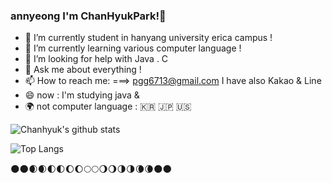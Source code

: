 ### annyeong I'm ChanHyukPark!👋
- 🔭 I’m currently student in hanyang university erica campus !
- 🌱 I’m currently learning various computer language !
- 🤔 I’m looking for help with Java . C 
- 💬 Ask me about everything !
- 📫 How to reach me: ===> pgg6713@gmail.com   I have also Kakao & Line 
- 😄 now : I'm studying java & 
- :earth_africa: not computer language : :kr: :jp: :us:

![Chanhyuk's github stats](https://github-readme-stats.vercel.app/api?username=ChanhyukPark-Tech&show_icons=true&theme=radical)

![Top Langs](https://github-readme-stats.vercel.app/api/top-langs/?username=ChanhyukPark-Tech&layout=compact&)

:new_moon::new_moon::waxing_crescent_moon::waxing_crescent_moon::first_quarter_moon::first_quarter_moon::waxing_gibbous_moon::waxing_gibbous_moon::full_moon::full_moon::waning_gibbous_moon::waning_gibbous_moon::last_quarter_moon::last_quarter_moon::waning_crescent_moon::waning_crescent_moon::new_moon::new_moon:



<!--
**ChanhyukPark-Tech/ChanhyukPark-Tech** is a ✨ _special_ ✨ repository because its `README.md` (this file) appears on your GitHub profile.

Here are some ideas to get you started:

- 🔭 I’m currently working on ...
- 🌱 I’m currently learning ...
- 👯 I’m looking to collaborate on ...
- 🤔 I’m looking for help with ...
- 💬 Ask me about ...
- 📫 How to reach me: ...
- 😄 Pronouns: ...
- ⚡ Fun fact: ...
-->
